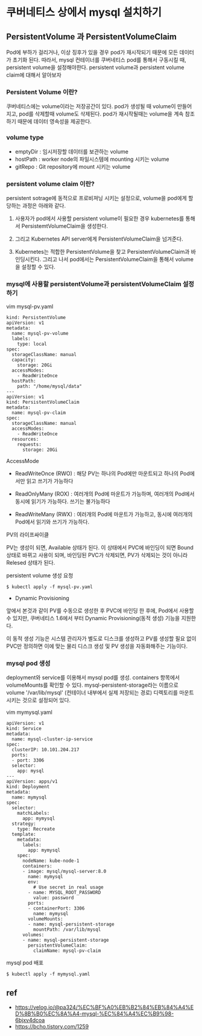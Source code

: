 

# 쿠버네티스 상에서 mysql 설치하기

## PersistentVolume 과 PersistentVolumeClaim

Pod에 부하가 걸리거나, 이상 징후가 있을 경우 pod가 재시작되기 때문에 모든 데이터가 초기화 된다. 따라서, mysql 컨테이너를 쿠버네티스 pod를 통해서 구동시킬 때, persistent volume을 설정해야한다. persistent volume과 persistent volume claim에 대해서 알아보자

### Persistent Volume 이란?

쿠버네티스에는 volume이라는 저장공간이 있다. pod가 생성될 때 volume이 만들어 지고, pod를 삭제할때 volume도 삭제된다.
pod가 재시작될때는 volume을 계속 참조하기 때문에 데이터 영속성을 제공한다.

### volume type

- emptyDir : 임시저장할 데이터를 보관하는 volume
- hostPath : worker node의 파일시스템에 mounting 시키는 volume
- gitRepo : Git repository에 mount 시키는 volume

### persistent volume claim 이란?

persistent sotrage에 동적으로 프로비져닝 시키는 설정으로, volume을 pod에게 할당하는 과정은 아래와 같다.

1. 사용자가 pod에서 사용할 persistent volume이 필요한 경우 kubernetes를 통해서 PersistemtVolumeClaim을 생성한다.

2. 그리고 Kubernetes API server에게 PersistentVolumeClaim을 넘겨준다.

3. Kubernetes는 적합한 PersistentVolume을 찾고 PersistentVolumeClaim과 바인딩시킨다.
그리고 나서 pod에서는 PersistentVolumeClaim을 통해서 volume을 설정할 수 있다.

### mysql에 사용할 persistentVolume과 persistentVolumeClaim 설정하기

vim mysql-pv.yaml

```
kind: PersistentVolume
apiVersion: v1
metadata:
  name: mysql-pv-volume
  labels:
    type: local
spec:
  storageClassName: manual
  capacity:
    storage: 20Gi
  accessModes:
    - ReadWriteOnce
  hostPath:
    path: "/home/mysql/data"
---
apiVersion: v1
kind: PersistentVolumeClaim
metadata:
  name: mysql-pv-claim
spec:
  storageClassName: manual
  accessModes:
    - ReadWriteOnce
  resources:
    requests:
      storage: 20Gi
```

AccessMode

- ReadWriteOnce (RWO)
: 해당 PV는 하나의 Pod에만 마운트되고 하나의 Pod에서만 읽고 쓰기가 가능하다

- ReadOnlyMany (ROX)
: 여러개의 Pod에 마운트가 가능하며, 여러개의 Pod에서 동시에 읽기가 가능하다. 쓰기는 불가능하다

- ReadWriteMany (RWX)
: 여러개의 Pod에 마운트가 가능하고, 동시에 여러개의 Pod에서 읽기와 쓰기가 가능하다.

PV의 라이프싸이클

PV는 생성이 되면, Available 상태가 된다. 이 상태에서 PVC에 바인딩이 되면 Bound 상태로 바뀌고 사용이 되며, 바인딩된 PVC가 삭제되면, PV가 삭제되는 것이 아니라 Relesed 상태가 된다.

persistent volume 생성 요청

```
$ kubectl apply -f mysql-pv.yaml
```

- Dynamic Provisioning

앞에서 본것과 같이 PV를 수동으로 생성한 후 PVC에 바인딩 한 후에, Pod에서 사용할 수 있지만, 쿠버네티스 1.6에서 부터 Dynamic Provisioning(동적 생성) 기능을 지원한다.

이 동적 생성 기능은 시스템 관리자가 별도로 디스크를 생성하고 PV를 생성할 필요 없이 PVC만 정의하면 이에 맞는 물리 디스크 생성 및 PV 생성을 자동화해주는 기능이다.


### mysql pod 생성

deployment와 service를 이용해서 mysql pod를 생성.
containers 항목에서 volumeMounts를 확인할 수 있다.
mysql-persistent-storage라는 이름으로 volume '/var/lib/mysql' (컨테이너 내부에서 실제 저장되는 경로) 디렉토리를 마운트 시키는 것으로 설정되어 있다.

vim mymysql.yaml
```
apiVersion: v1
kind: Service
metadata:
  name: mysql-cluster-ip-service
spec:
  clusterIP: 10.101.204.217
  ports:
  - port: 3306
  selector:
    app: mysql
---
apiVersion: apps/v1
kind: Deployment
metadata:
  name: mymysql
spec:
  selector:
    matchLabels:
      app: mymysql
  strategy:
    type: Recreate
  template:
    metadata:
      labels:
        app: mymysql
    spec:
      nodeName: kube-node-1
      containers:
      - image: mysql/mysql-server:8.0
        name: mymysql
        env:
          # Use secret in real usage
        - name: MYSQL_ROOT_PASSWORD
          value: password
        ports:
        - containerPort: 3306
          name: mymysql
        volumeMounts:
        - name: mysql-persistent-storage
          mountPath: /var/lib/mysql
      volumes:
      - name: mysql-persistent-storage
        persistentVolumeClaim:
          claimName: mysql-pv-claim
```

mysql pod 배포

```
$ kubectl apply -f mymysql.yaml
```



## ref
- https://velog.io/@pa324/%EC%BF%A0%EB%B2%84%EB%84%A4%ED%8B%B0%EC%8A%A4-mysql-%EC%84%A4%EC%B9%98-6bjxv4dcoa
- https://bcho.tistory.com/1259
